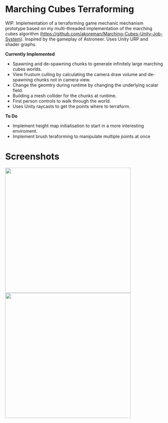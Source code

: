 # Marching Cubes Terraforming 
WIP. Implementation of a terraforming game mechanic mechanism prototype based on my multi-threaded implementation of the marching cubes algorithm (https://github.com/akoreman/Marching-Cubes-Unity-Job-System). Inspired by the gameplay of Astroneer. Uses Unity URP and shader graphs.

**Currently Implemented**
- Spawning and de-spawning chunks to generate infinitely large marching cubes worlds.
- View frustum culling by calculating the camera draw volume and de-spawning chunks not in camera view.
- Change the geomtry during runtime by changing the underlying scalar field.
- Building a mesh collider for the chunks at runtime.
- First person controls to walk through the world.
- Uses Unity raycasts to get the points where to terraform.


**To Do**
- Implement height map initialisation to start in a more interesting enviroment.
- Implement brush teraforming to manipulate multiple points at once

# Screenshots

<img src="https://raw.github.com/akoreman/Terraforming-Game-Prototype/main/Images/one.gif" width="400">  
<img src="https://raw.github.com/akoreman/Terraforming-Game-Prototype/main/Images/two.gif" width="400">  
